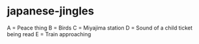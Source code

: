 # japanese-jingles
A = Peace thing
B = Birds
C = Miyajima station
D = Sound of a child ticket being read
E = Train approaching
